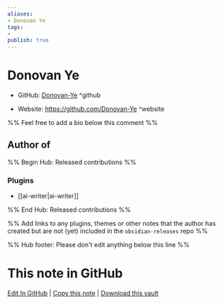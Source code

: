 ```yaml
---
aliases:
- Donovan Ye
tags:
- 
publish: true
---
```


# Donovan Ye

- GitHub: [Donovan-Ye](https://github.com/Donovan-Ye/) ^github
<!-- - Discord: `@` ^discord-->
- Website: <https://github.com/Donovan-Ye> ^website
<!-- - [[Publish sites|Publish site]]: <https://> ^publish-->

%% Feel free to add a bio below this comment %%


## Author of

%% Begin Hub: Released contributions %%
### Plugins
- [[ai-writer|ai-writer]]

%% End Hub: Released contributions %%

%% Add links to any plugins, themes or other notes that the author has created but are not (yet) included in the `obsidian-releases` repo %%

<!--
### Unlisted plugins
-->

<!--
### Others
-->

<!--
## Sponsor this author
-->

<!-- - [[GitHub sponsors]]: [Sponsor @Donovan-Ye on GitHub Sponsors](https://github.com/sponsors/Donovan-Ye) ^github-sponsor-->
<!-- - [[Buy me a coffee]]: <https://> ^buy-me-a-coffee-->
<!-- - [[PayPal]]: <https://> ^paypal-->
<!-- - [[Patreon]]: <https://> ^patreon-->

<!--
## Follow this author
-->

<!-- - [[YouTube Channels|On YouTube]]: <https://> ^youtube-->
<!-- - Twitter: <https://> ^twitter-->
<!-- - ... -->

%% Hub footer: Please don't edit anything below this line %%

# This note in GitHub

<span class="git-footer">[Edit In GitHub](https://github.dev/obsidian-community/obsidian-hub/blob/main/01%20-%20Community/People/Donovan-Ye.md "git-hub-edit-note") | [Copy this note](https://raw.githubusercontent.com/obsidian-community/obsidian-hub/main/01%20-%20Community/People/Donovan-Ye.md "git-hub-copy-note") | [Download this vault](https://github.com/obsidian-community/obsidian-hub/archive/refs/heads/main.zip "git-hub-download-vault") </span>
